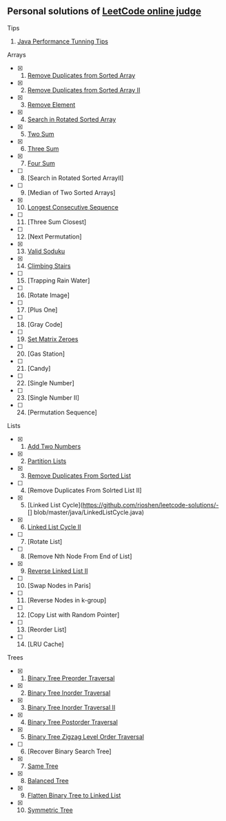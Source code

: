 Personal solutions of [LeetCode online judge](http://oj.leetcode.com/problems/)
--------------------------------------------

Tips

1. [Java Performance Tunning Tips](https://gist.github.com/rioshen/42294b25c09b89fa353f)

Arrays

- [x] 1. [Remove Duplicates from Sorted Array](https://github.com/rioshen/leetcode-solutions/blob/master/java/RemoveDuplicatesFromSortedArray.java)
- [x] 2. [Remove Duplicates from Sorted Array II](https://github.com/rioshen/leetcode-solutions/blob/master/java/RemoveDuplicatesFromSortedArrayII.java)
- [x] 3. [Remove Element](https://github.com/rioshen/leetcode-solutions/blob/master/java/RemoveElement.java)
- [x] 4. [Search in Rotated Sorted Array](https://github.com/rioshen/leetcode-solutions/blob/master/java/SearchinRotatedSortedArray.java)
- [x] 5. [Two Sum](https://github.com/rioshen/leetcode-solutions/blob/52ee71c93cae715745c7c7adaa377d757a8782b5/java/TwoSum.java)
- [x] 6. [Three Sum](https://github.com/rioshen/leetcode-solutions/blob/master/java/ThreeSum.java)
- [x] 7. [Four Sum](https://github.com/rioshen/leetcode-solutions/blob/master/java/FourSum.java)
- [ ] 8. [Search in Rotated Sorted ArrayII]
- [ ] 9. [Median of Two Sorted Arrays]
- [x] 10. [Longest Consecutive Sequence](https://github.com/rioshen/leetcode-solutions/blob/master/java/LongestConsecutiveSequence.java)
- [ ] 11. [Three Sum Closest]
- [ ] 12. [Next Permutation]
- [x] 13. [Valid Soduku](https://github.com/rioshen/leetcode-solutions/blob/master/java/ValidSoduku.java)
- [x] 14. [Climbing Stairs](https://github.com/rioshen/leetcode-solutions/blob/master/java/ClimbingStairs.java)
- [ ] 15. [Trapping Rain Water]
- [ ] 16. [Rotate Image]
- [ ] 17. [Plus One]
- [ ] 18. [Gray Code]
- [ ] 19. [Set Matrix Zeroes](https://github.com/rioshen/leetcode-solutions/blob/master/java/SetMatrixZeroes.java)
- [ ] 20. [Gas Station]
- [ ] 21. [Candy]
- [ ] 22. [Single Number]
- [ ] 23. [Single Number II]
- [ ] 24. [Permutation Sequence]

Lists

- [x] 1. [Add Two Numbers](https://github.com/rioshen/leetcode-solutions/blob/master/java/AddTwoNumbers.java)
- [x] 2. [Partition Lists](https://github.com/rioshen/leetcode-solutions/blob/master/java/PartitionLists.java)
- [x] 3. [Remove Duplicates From Sorted List](https://github.com/rioshen/leetcode-solutions/blob/master/java/RemoveDuplicatesFromSortedList.java)
- [ ] 4. [Remove Duplicates From Solrted List II]
- [x] 5. [Linked List Cycle](https://github.com/rioshen/leetcode-solutions/- [] blob/master/java/LinkedListCycle.java)
- [x] 6. [Linked List Cycle II](https://github.com/rioshen/leetcode-solutions/blob/master/java/LinkedListCycleII.java)
- [ ] 7. [Rotate List]
- [ ] 8. [Remove Nth Node From End of List]
- [x] 9. [Reverse Linked List II](https://github.com/rioshen/leetcode-solutions/blob/master/java/ReverseLinkedListII.java)
- [ ] 10. [Swap Nodes in Paris]
- [ ] 11. [Reverse Nodes in k-group]
- [ ] 12. [Copy List with Random Pointer]
- [ ] 13. [Reorder List]
- [ ] 14. [LRU Cache]

Trees

- [x] 1. [Binary Tree Preorder Traversal](https://github.com/rioshen/leetcode-solutions/blob/master/java/BinaryTreePreorderTraversal.java)
- [x] 2. [Binary Tree Inorder Traversal](https://github.com/rioshen/leetcode-solutions/blob/master/java/BinaryTreeLevelOrderTraversal.java)
- [x] 3. [Binary Tree Inorder Traversal II](https://github.com/rioshen/leetcode-solutions/blob/master/java/BinaryTreeLevelOrderTraversalII.java)
- [x] 4. [Binary Tree Postorder Traversal](https://github.com/rioshen/leetcode-solutions/blob/master/java/BinaryTreePostorderTraversal.java)
- [x] 5. [Binary Tree Zigzag Level Order Traversal](https://github.com/rioshen/leetcode-solutions/blob/master/java/BinaryTreeZigzagLevelOrderTraversal.java)
- [ ] 6. [Recover Binary Search Tree]
- [x] 7. [Same Tree](https://github.com/rioshen/leetcode-solutions/blob/master/java/SameTree.java)
- [x] 8. [Balanced Tree](https://github.com/rioshen/leetcode-solutions/blob/master/java/BalancedBinaryTree.java)
- [x] 9. [Flatten Binary Tree to Linked List](https://github.com/rioshen/leetcode-solutions/blob/master/java/FlattenBinaryTreetoLinkedList.java)
- [x] 10. [Symmetric Tree](https://github.com/rioshen/leetcode-solutions/blob/master/java/SymmetricTree.java)

